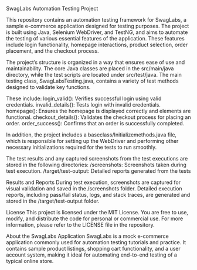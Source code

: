 SwagLabs Automation Testing Project

This repository contains an automation testing framework for SwagLabs, a sample e-commerce application designed for testing purposes. 
The project is built using Java, Selenium WebDriver, and TestNG, and aims to automate the testing of various essential features of the application.
These features include login functionality, homepage interactions, product selection, order placement, and the checkout process.

The project’s structure is organized in a way that ensures ease of use and maintainability. 
The core Java classes are placed in the src/main/java directory, while the test scripts are located under src/test/java. 
The main testing class, SwagLabsTesting.java, contains a variety of test methods designed to validate key functions. 

These include:
login_valid(): Verifies successful login using valid credentials.
invalid_details(): Tests login with invalid credentials.
homepage(): Ensures the homepage is displayed correctly and elements are functional.
checkout_details(): Validates the checkout process for placing an order.
order_success(): Confirms that an order is successfully completed.

In addition, the project includes a baseclass/Initializemethods.java file, which is responsible for setting up the WebDriver
and performing other necessary initializations required for the tests to run smoothly.

The test results and any captured screenshots from the test executions are stored in the following directories:
/screenshots: Screenshots taken during test execution.
/target/test-output: Detailed reports generated from the tests

Results and Reports
During test execution, screenshots are captured for visual validation and saved in the /screenshots folder. 
Detailed execution reports, including pass/fail status, logs, and stack traces, are generated and stored in the /target/test-output folder.

License
This project is licensed under the MIT License. You are free to use, modify, and distribute the code for personal or commercial use.
For more information, please refer to the LICENSE file in the repository.

About the SwagLabs Application
SwagLabs is a mock e-commerce application commonly used for automation testing tutorials and practice. It contains sample product listings, shopping cart functionality, 
and a user account system, making it ideal for automating end-to-end testing of a typical online store.
